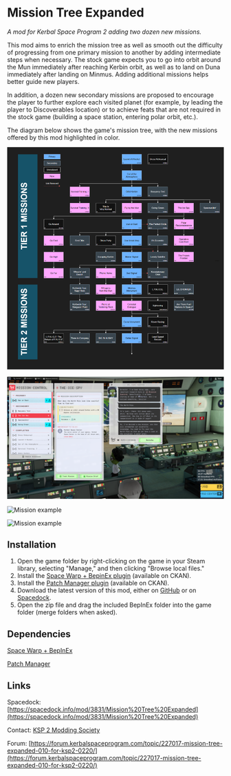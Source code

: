 # Mission Tree Expanded
_A mod for Kerbal Space Program 2 adding two dozen new missions._

This mod aims to enrich the mission tree as well as smooth out the difficulty of progressing from one primary mission to another by adding intermediate steps when necessary. The stock game expects you to go into orbit around the Mun immediately after reaching Kerbin orbit, as well as to land on Duna immediately after landing on Minmus. Adding additional missions helps better guide new players.

In addition, a dozen new secondary missions are proposed to encourage the player to further explore each visited planet (for example, by leading the player to Discoverables location) or to achieve feats that are not required in the stock game (building a space station, entering polar orbit, etc.).

The diagram below shows the game's mission tree, with the new missions offered by this mod highlighted in color.

![KSP2 Mission Tree](https://github.com/pasalvetti/MissionTreeExpanded/blob/main/Communication/Promo02.png?raw=true)

![Mission example](https://github.com/pasalvetti/MissionTreeExpanded/blob/main/Communication/Promo03.png?raw=true)

![Mission example](https://github.com/pasalvetti/MissionTreeExpanded/blob/main/Communication/Promo01.png?raw=true)

![Mission example](https://github.com/pasalvetti/MissionTreeExpanded/blob/main/Communication/Promo04.png?raw=true)

## Installation
1. Open the game folder by right-clicking on the game in your Steam library, selecting "Manage," and then clicking "Browse local files."
2. Install the [Space Warp + BepinEx plugin](https://spacedock.info/mod/3277/Space%20Warp%20+%20BepInEx) (available on CKAN).
3. Install the [Patch Manager plugin](https://spacedock.info/mod/3482/Patch%20Manager) (available on CKAN).
4. Download the latest version of this mod, either on [GitHub](https://github.com/pasalvetti/MissionTreeExpanded/releases) or on [Spacedock](https://spacedock.info/mod/3831/Mission%20Tree%20Expanded).
5. Open the zip file and drag the included BepInEx folder into the game folder (merge folders when asked).

## Dependencies
[Space Warp + BepInEx](https://spacedock.info/mod/3277/Space%20Warp%20+%20BepInEx)

[Patch Manager](https://spacedock.info/mod/3482/Patch%20Manager)

## Links
Spacedock: [https://spacedock.info/mod/3831/Mission%20Tree%20Expanded](https://spacedock.info/mod/3831/Mission%20Tree%20Expanded)

Contact: [KSP 2 Modding Society]([https://discord.com/channels/xxx](https://discord.com/channels/1078696971088433153/1345470974736208003))

Forum: [https://forum.kerbalspaceprogram.com/topic/227017-mission-tree-expanded-010-for-ksp2-0220/](https://forum.kerbalspaceprogram.com/topic/227017-mission-tree-expanded-010-for-ksp2-0220/)

